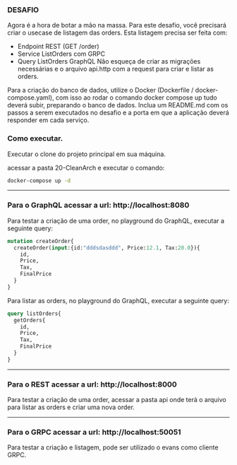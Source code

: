 ### DESAFIO
Agora é a hora de botar a mão na massa. Para este desafio, você precisará criar o usecase de listagem das orders.
Esta listagem precisa ser feita com:
- Endpoint REST (GET /order)
- Service ListOrders com GRPC
- Query ListOrders GraphQL
  Não esqueça de criar as migrações necessárias e o arquivo api.http com a request para criar e listar as orders.

Para a criação do banco de dados, utilize o Docker (Dockerfile / docker-compose.yaml), com isso ao rodar o comando docker compose up tudo deverá subir, preparando o banco de dados.
Inclua um README.md com os passos a serem executados no desafio e a porta em que a aplicação deverá responder em cada serviço.

### Como executar.

Executar o clone do projeto principal em sua máquina.

acessar a pasta 20-CleanArch e executar o comando:

```bash
docker-compose up -d 
```
________ 
### Para o GraphQL acessar a url: http://localhost:8080

Para testar a criação de uma order, no playground do GraphQL, executar a seguinte query:

```graphql
mutation createOrder{
  createOrder(input:{id:"dddsdasddd", Price:12.1, Tax:20.0}){
    id,
    Price,
    Tax,
    FinalPrice
  }
}
```

Para listar as orders, no playground do GraphQL, executar a seguinte query:

```graphql
query listOrders{
  getOrders{
    id,
    Price,
    Tax,
    FinalPrice
  }
}
```
_________
### Para o REST acessar a url: http://localhost:8000

Para testar a criação de uma order, acessar a pasta api onde terá o arquivo para listar as orders e criar uma nova order.

_______

### Para o GRPC acessar a url: http://localhost:50051

Para testar a criação e listagem, pode ser utilizado o evans como cliente GRPC.
